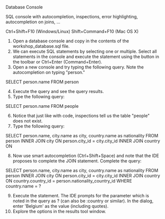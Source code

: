 Database Console

SQL console with autocompletion, inspections, error highlighting, autocompletion on joins, ...

Ctrl+Shift+F10 (Windows/Linux)
Shift+Command+F10 (Mac OS X)

1. Open a database console and copy in the contents of the workshop_database.sql file.
2. We can execute SQL statements by selecting one or multiple. Select all statements in the console and execute
   the statement using the button in the toolbar or Ctrl+Enter (Command+Enter).
3. Open a new console and try typing the following query. Note the autocompletion on typing "person."

SELECT person.name FROM person

4. Execute the query and see the query results.
5. Type the following query:

SELECT person.name FROM people

6. Notice that just like with code, inspections tell us the table "people" does not exist.
7. Type the following query:

SELECT person.name, city.name as city, country.name as nationality
FROM person
  INNER JOIN city ON person.city_id = city.city_id
  INNER JOIN country ON

8. Now use smart autocompletion (Ctrl+Shift+Space) and note that the IDE proposes to complete the JOIN statement.
    Complete the query:

SELECT person.name, city.name as city, country.name as nationality
FROM person
  INNER JOIN city ON person.city_id = city.city_id
  INNER JOIN country ON country.country_id = person.nationality_country_id
WHERE country.name = ?

9. Execute the statement. The IDE prompts for the parameter which is noted in the query as ? (can also be :country or similar).
    In the dialog, enter 'Belgium' as the value (including quotes).
10. Explore the options in the results tool window.
